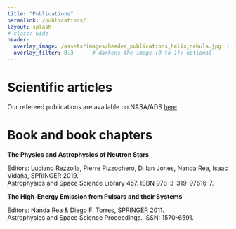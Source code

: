 ```yaml
---
title: "Publications"
permalink: /publications/
layout: splash
# class: wide
header:
  overlay_image: /assets/images/header_publications_helix_nebula.jpg  # adjust the path
  overlay_filter: 0.3      # darkens the image (0 to 1); optional
---
```


# Scientific articles

Our refereed publications are available on NASA/ADS [here](https://ui.adsabs.harvard.edu/user/libraries/j4lCTR_aR9-8f5SZyxVwqA).

# Book and book chapters

**The Physics and Astrophysics of Neutron Stars**

Editors: Luciano Rezzolla, Pierre Pizzochero, D. Ian Jones, Nanda Rea, Isaac Vidaña, SPRINGER 2019.    
Astrophysics and Space Science Library 457. ISBN 978-3-319-97616-7.

**The High-Energy Emission from Pulsars and their Systems**

Editors: Nanda Rea & Diego F. Torres, SPRINGER 2011.     
Astrophysics and Space Science Proceedings. ISSN: 1570-6591.